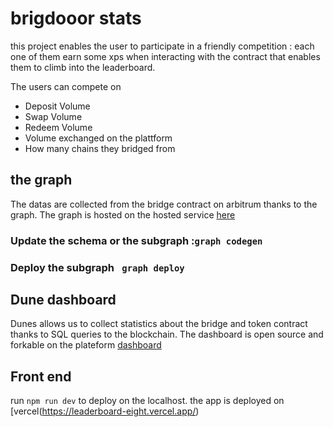 # brigdooor stats 
this project enables the user to participate in a friendly competition : each one of them earn some xps when interacting with the contract that enables them to climb into the leaderboard.

The users can compete on 
- Deposit Volume
- Swap Volume
- Redeem Volume
- Volume exchanged on the plattform
- How many chains they bridged from


## the graph 
The datas are collected from the bridge contract on arbitrum thanks to the graph.
The graph is hosted on the hosted service  [here](https://thegraph.com/hosted-service/subgraph/pierregvx/arbithack)
### Update the schema or the subgraph :```graph codegen```
### Deploy the subgraph ``` graph deploy```

## Dune dashboard

Dunes allows us to collect statistics about the bridge and token contract thanks to SQL queries to the blockchain. The dashboard is open source and forkable on the plateform [dashboard](https://dune.com/pierrevx/synapsedashboard)

## Front end 

run ```npm run dev``` to deploy on the localhost.
the app is deployed on [vercel(https://leaderboard-eight.vercel.app/)
